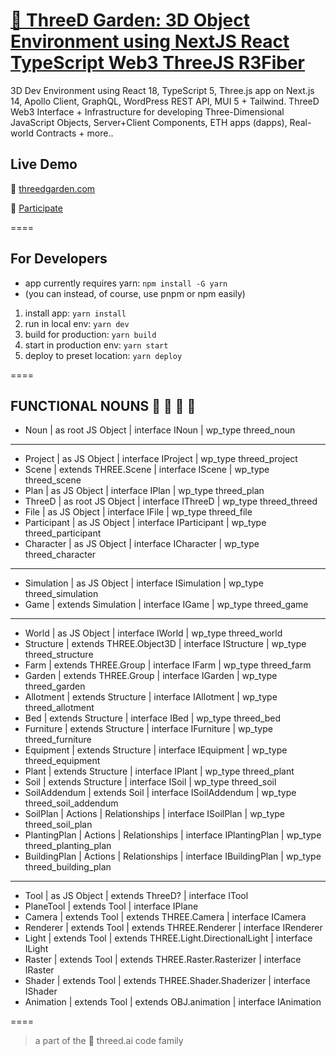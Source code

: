 # [🥕 ThreeD Garden: 3D Object Environment using NextJS React TypeScript Web3 ThreeJS R3Fiber](https://github.com/marty-mcgee/threed-garden/)

3D Dev Environment using React 18, TypeScript 5, Three.js app on Next.js 14, Apollo Client, GraphQL, WordPress REST API, MUI 5 + Tailwind. ThreeD Web3 Interface + Infrastructure for developing Three-Dimensional JavaScript Objects, Server+Client Components, ETH apps (dapps), Real-world Contracts + more..

## Live Demo

🌱 [threedgarden.com](https://threedgarden.com)

🥕 [Participate](https://threedgarden.com/participate)

====

## For Developers

- app currently requires yarn: `npm install -G yarn`
- (you can instead, of course, use pnpm or npm easily)

1. install app: `yarn install`
2. run in local env: `yarn dev`
3. build for production: `yarn build`
4. start in production env: `yarn start`
4. deploy to preset location: `yarn deploy`

====

## FUNCTIONAL NOUNS 🌱 🤖 🍅 🥕

- Noun | as root JS Object | interface INoun | wp_type threed_noun

---

- Project | as JS Object | interface IProject | wp_type threed_project
- Scene | extends THREE.Scene | interface IScene | wp_type threed_scene
- Plan | as JS Object | interface IPlan | wp_type threed_plan
- ThreeD | as root JS Object | interface IThreeD | wp_type threed_threed
- File | as JS Object | interface IFile | wp_type threed_file
- Participant | as JS Object | interface IParticipant | wp_type threed_participant
- Character | as JS Object | interface ICharacter | wp_type threed_character

---

- Simulation | as JS Object | interface ISimulation | wp_type threed_simulation
- Game | extends Simulation | interface IGame | wp_type threed_game

---

- World | as JS Object | interface IWorld | wp_type threed_world
- Structure | extends THREE.Object3D | interface IStructure | wp_type threed_structure
- Farm | extends THREE.Group | interface IFarm | wp_type threed_farm
- Garden | extends THREE.Group | interface IGarden | wp_type threed_garden
- Allotment | extends Structure | interface IAllotment | wp_type threed_allotment
- Bed | extends Structure | interface IBed | wp_type threed_bed
- Furniture | extends Structure | interface IFurniture | wp_type threed_furniture
- Equipment | extends Structure | interface IEquipment | wp_type threed_equipment
- Plant | extends Structure | interface IPlant | wp_type threed_plant
- Soil | extends Structure | interface ISoil | wp_type threed_soil
- SoilAddendum | extends Soil | interface ISoilAddendum | wp_type threed_soil_addendum
- SoilPlan | Actions | Relationships | interface ISoilPlan | wp_type threed_soil_plan
- PlantingPlan | Actions | Relationships | interface IPlantingPlan | wp_type threed_planting_plan
- BuildingPlan | Actions | Relationships | interface IBuildingPlan | wp_type threed_building_plan

---

- Tool | as JS Object | extends ThreeD? | interface ITool
- PlaneTool | extends Tool | interface IPlane
- Camera | extends Tool | extends THREE.Camera | interface ICamera
- Renderer | extends Tool | extends THREE.Renderer | interface IRenderer
- Light | extends Tool | extends THREE.Light.DirectionalLight | interface ILight
- Raster | extends Tool | extends THREE.Raster.Rasterizer | interface IRaster
- Shader | extends Tool | extends THREE.Shader.Shaderizer | interface IShader
- Animation | extends Tool | extends OBJ.animation | interface IAnimation

====

> a part of the 🌱 threed.ai code family
